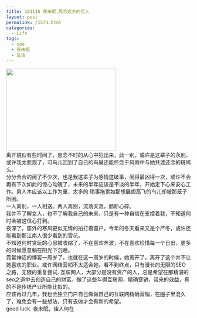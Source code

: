 ```yaml
---
title: 101116 夜未眠,思念远方的佳人
layout: post
permalink: /1574.html
categories:
  - Life
tags:
  - seo
  - 夜未眠
  - 生活
---
```

<div id="_mcePaste">
  <a href="http://www.80aj.com/wp-content/uploads/2010/11/sn.jpg"><img class="aligncenter size-medium wp-image-1577" title="sn" src="http://www.80aj.com/wp-content/uploads/2010/11/sn-300x225.jpg" alt="" width="300" height="225" /></a>
</div>

<div>
  离开貌似有些时间了，思念不时的从心中犯出来，此一别，或许是这辈子的永别，或许我太悲观了，可鸟儿回到了自己的鸟巢还能怀念于风雨中与她共渡还念的斑鸠么。
</div>

<div id="_mcePaste">
  分分合合的闹了不少次，也是我这辈子为感情这破事，闹得最凶得一次，或许不会再有下次如此的惊心动魄了，未来的半年应该是平淡的半年，开始定下心来安心工作。男人本应该以工作为重，太多的 琐事拖累如那想展翅高飞的鸟儿却被那笼子所困。
</div>

<div id="_mcePaste">
  一人离别，一人相送。两人离别，流落天涯，肠断心碎。
</div>

<div id="_mcePaste">
  我并不了解女人，也不了解我自己的未来，只是有一种自信在支撑着我，不知道何时会被这信心打到。
</div>

<div id="_mcePaste">
  夜深了，窗外的寒风更似无情的拍打着窗户，今年的冬天看来又是个严冬，或许还能看到那江南人很少看到的雪花。
</div>

<div id="_mcePaste">
  不知道何时贪玩的心思被收缩了，不在喜欢奔波，不在喜欢珍惜每一个日出，更多的时候愿意躺在阳光下沉睡。
</div>

<div id="_mcePaste">
  霓裳神话的博客一周岁了，也就在这一周岁的时候，她离开了，离开了这个并不让她喜欢的职业。或许网络营销不太适合她，看不到终点，只有漫长的无限的SEO之路，无限的重复尝试. 互联网人，大部分是没有资产的人，总是希望在那精湛的seo之道中去创造自己的财富。做了这些年得互联网，精确营销，带来的效益，真的不是传统产业所能比拟的。
</div>

<div id="_mcePaste">
  应该再过几年，我也会独立门户自己做做自己的互联网精确营销，在圈子里混久了，难免会有一些想法，只有去做才会有新的希望。
</div>

<div id="_mcePaste">
  good luck. 夜未眠，佳人何在
</div>
